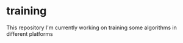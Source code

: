 # training
This repository I'm currently working on training some algorithms in different platforms
